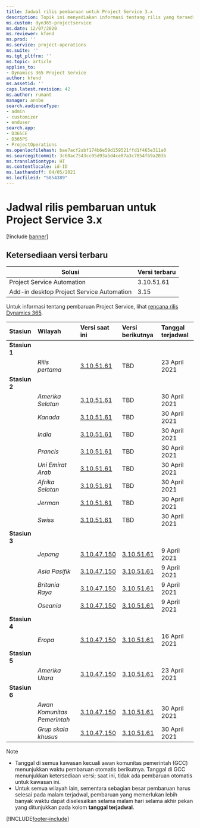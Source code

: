 ```yaml
---
title: Jadwal rilis pembaruan untuk Project Service 3.x
description: Topik ini menyediakan informasi tentang rilis yang tersedia dan yang akan datang dari Dynamics 365 Project Service Automation.
ms.custom: dyn365-projectservice
ms.date: 12/07/2020
ms.reviewer: kfend
ms.prod: ''
ms.service: project-operations
ms.suite: ''
ms.tgt_pltfrm: ''
ms.topic: article
applies_to:
- Dynamics 365 Project Service
author: kfend
ms.assetid: ''
caps.latest.revision: 42
ms.author: rumant
manager: annbe
search.audienceType:
- admin
- customizer
- enduser
search.app:
- D365CE
- D365PS
- ProjectOperations
ms.openlocfilehash: bae7acf2abf174b6e59d159521ffd1f465e311a0
ms.sourcegitcommit: 3c60ac7543cc05d93a5d4ce87a3c7854fb9a203b
ms.translationtype: HT
ms.contentlocale: id-ID
ms.lasthandoff: 04/05/2021
ms.locfileid: "5854389"
---
```

# <a name="update-release-schedule-for-project-service-3x"></a>Jadwal rilis pembaruan untuk Project Service 3.x

[!include [banner](../includes/psa-now-project-operations.md)]

## <a name="latest-version-availability"></a>Ketersediaan versi terbaru

| Solusi  | Versi terbaru |
|-------|----|
| Project Service Automation    | 3.10.51.61 |
| Add-in desktop Project Service Automation                | 3.15          |

Untuk informasi tentang pembaruan Project Service, lihat [rencana rilis Dynamics 365](https://docs.microsoft.com/dynamics365/release-plans/). 

| Stasiun  | Wilayah | Versi saat ini | Versi berikutnya |  Tanggal terjadwal
| :---   | :---   | :---   | :---   |:---   |         
|<strong>Stasiun 1</strong> | |  |  | |
| | <i>Rilis pertama</i> | [3.10.51.61](whats-new-ur-30.md) | TBD | 23 April 2021
|<strong>Stasiun 2</strong> | |  |  | |
| | <i>Amerika Selatan</i> | [3.10.51.61](whats-new-ur-30.md) | TBD | 30 April 2021
| | <i>Kanada</i> | [3.10.51.61](whats-new-ur-30.md) | TBD | 30 April 2021
| | <i>India</i> | [3.10.51.61](whats-new-ur-30.md) | TBD | 30 April 2021
| | <i>Prancis</i> | [3.10.51.61](whats-new-ur-30.md) | TBD | 30 April 2021
| | <i>Uni Emirat Arab</i> | [3.10.51.61](whats-new-ur-30.md) | TBD | 30 April 2021
| | <i>Afrika Selatan</i> | [3.10.51.61](whats-new-ur-30.md) | TBD | 30 April 2021
| | <i>Jerman</i> | [3.10.51.61](whats-new-ur-30.md) | TBD | 30 April 2021
| | <i>Swiss</i> | [3.10.51.61](whats-new-ur-30.md) | TBD | 30 April 2021
|<strong>Stasiun 3</strong> | |  |  | |
| | <i>Jepang</i> | [3.10.47.150](whats-new-ur-29-5.md) | [3.10.51.61](whats-new-ur-30.md) | 9 April 2021
| | <i>Asia Pasifik</i> | [3.10.47.150](whats-new-ur-29-5.md) | [3.10.51.61](whats-new-ur-30.md) | 9 April 2021
| | <i>Britania Raya</i> | [3.10.47.150](whats-new-ur-29-5.md) | [3.10.51.61](whats-new-ur-30.md) | 9 April 2021
| | <i>Oseania</i> | [3.10.47.150](whats-new-ur-29-5.md) | [3.10.51.61](whats-new-ur-30.md) | 9 April 2021
|<strong>Stasiun 4</strong> | |  |  | |
| | <i>Eropa</i> | [3.10.47.150](whats-new-ur-29-5.md) | [3.10.51.61](whats-new-ur-30.md) | 16 April 2021
|<strong>Stasiun 5</strong> | |  |  | |
| | <i>Amerika Utara</i> | [3.10.47.150](whats-new-ur-29-5.md) | [3.10.51.61](whats-new-ur-30.md) | 23 April 2021
|<strong>Stasiun 6</strong> | |  |  | |
| | <i>Awan Komunitas Pemerintah</i> | [3.10.47.150](whats-new-ur-29-5.md) | [3.10.51.61](whats-new-ur-30.md) | 30 April 2021
| | <i>Grup skala khusus</i> | [3.10.47.150](whats-new-ur-29-5.md) | [3.10.51.61](whats-new-ur-30.md) | 30 April 2021

>[!Note]
> - Tanggal di semua kawasan kecuali awan komunitas pemerintah (GCC) menunjukkan waktu pembaruan otomatis berikutnya. Tanggal di GCC menunjukkan ketersediaan versi; saat ini, tidak ada pembaruan otomatis untuk kawasan ini.
> - Untuk semua wilayah lain, sementara sebagian besar pembaruan harus selesai pada malam terjadwal, pembaruan yang memerlukan lebih banyak waktu dapat diselesaikan selama malam hari selama akhir pekan yang ditunjukkan pada kolom **tanggal terjadwal**.


[!INCLUDE[footer-include](../includes/footer-banner.md)]

